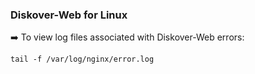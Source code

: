 ### Diskover-Web for Linux

➡️ To view log files associated with Diskover-Web errors:
```
tail -f /var/log/nginx/error.log
```
